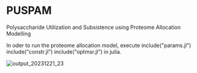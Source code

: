 # PUSPAM
Polysaccharide Utilization and Subsistence using Proteome Allocation Modelling

In oder to run the proteome allocation model, execute 
include("params.jl")
include("constr.jl")
include("optmsr.jl")
in julia.

![output_20231221_23](https://github.com/buckwiese/PUSPAM/assets/151577153/c20dba4b-8a1a-49f4-ab9b-ab43890daecc)
